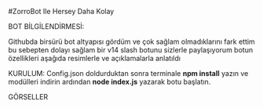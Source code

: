 #ZorroBot Ile Hersey Daha Kolay

BOT BİLGİLENDİRMESİ:

Githubda birsürü bot altyapısı gördüm ve çok sağlam olmadıklarını fark ettim bu sebepten dolayı sağlam bir v14 slash botunu sizlerle paylaşıyorum botun özellikleri aşağıda resimlerle ve açıklamalarla anlatıldı

KURULUM:
Config.json doldurduktan sonra terminale **npm install** yazın ve modülleri indirin ardından **node index.js** yazarak botu başlatın.

GÖRSELLER
